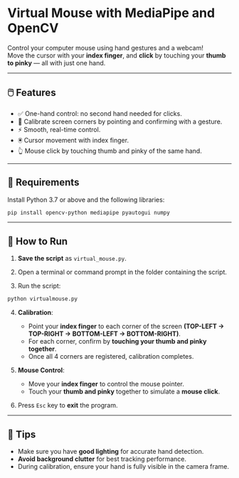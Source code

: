 # Virtual Mouse with MediaPipe and OpenCV

Control your computer mouse using hand gestures and a webcam!\
Move the cursor with your **index finger**, and **click** by touching your **thumb to pinky** — all with just one hand.

---

## 🖱️ Features

- ✅ One-hand control: no second hand needed for clicks.
- 🎯 Calibrate screen corners by pointing and confirming with a gesture.
- ⚡ Smooth, real-time control.
- 🖲️ Cursor movement with index finger.
- 👆 Mouse click by touching thumb and pinky of the same hand.

---

## 👷 Requirements

Install Python 3.7 or above and the following libraries:

```bash
pip install opencv-python mediapipe pyautogui numpy
```

---

## 🚀 How to Run

1. **Save the script** as `virtual_mouse.py`.

2. Open a terminal or command prompt in the folder containing the script.

3. Run the script:

```bash
python virtualmouse.py
```

4. **Calibration**:

   - Point your **index finger** to each corner of the screen **(TOP-LEFT → TOP-RIGHT → BOTTOM-LEFT → BOTTOM-RIGHT)**.
   - For each corner, confirm by **touching your thumb and pinky together**.
   - Once all 4 corners are registered, calibration completes.

5. **Mouse Control**:

   - Move your **index finger** to control the mouse pointer.
   - Touch your **thumb and pinky** together to simulate a **mouse click**.

6. Press `Esc` key to **exit** the program.

---

## 📌 Tips

- Make sure you have **good lighting** for accurate hand detection.
- **Avoid background clutter** for best tracking performance.
- During calibration, ensure your hand is fully visible in the camera frame.

